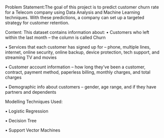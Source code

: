 Problem Statement:The goal of this project is to predict customer churn rate for a Telecom company using Data Analysis and Machine Learning techniques. With these predictions, a company can set up a targeted strategy for customer retention.

Content:
This dataset contains information about:
•	Customers who left within the last month – the column is called Churn

•	Services that each customer has signed up for – phone, multiple lines, internet, online security, online backup, device protection, tech support, and streaming TV and movies

•	Customer account information – how long they’ve been a customer, contract, payment method, paperless billing, monthly charges, and total charges

•	Demographic info about customers – gender, age range, and if they have partners and dependents

Modelling Techniques Used:

•	Logistic Regression

•	Decision Tree

•	Support Vector Machines
